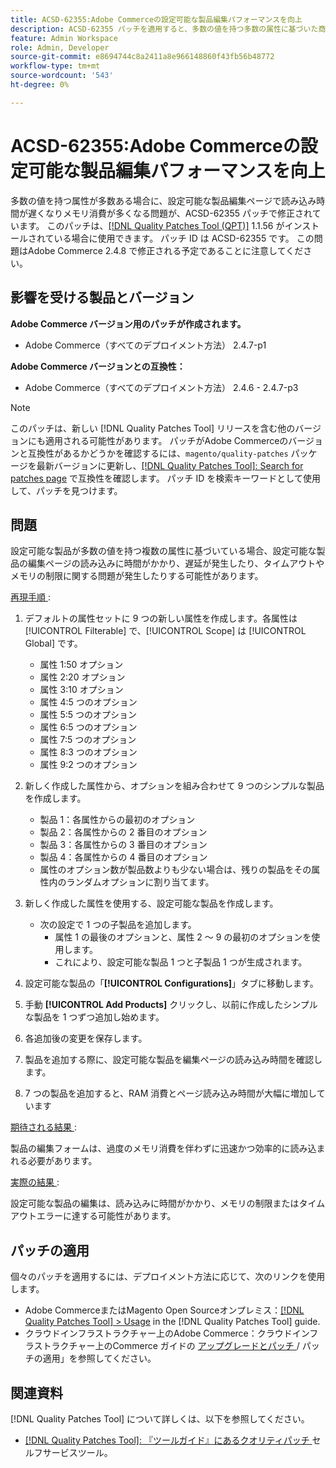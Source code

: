 ```yaml
---
title: ACSD-62355:Adobe Commerceの設定可能な製品編集パフォーマンスを向上
description: ACSD-62355 パッチを適用すると、多数の値を持つ多数の属性に基づいた商品が、設定可能な商品編集ページの読み込みに時間がかかる、Adobe Commerceの問題を修正できます。
feature: Admin Workspace
role: Admin, Developer
source-git-commit: e8694744c8a2411a8e966148860f43fb56b48772
workflow-type: tm+mt
source-wordcount: '543'
ht-degree: 0%

---
```


# ACSD-62355:Adobe Commerceの設定可能な製品編集パフォーマンスを向上

多数の値を持つ属性が多数ある場合に、設定可能な製品編集ページで読み込み時間が遅くなりメモリ消費が多くなる問題が、ACSD-62355 パッチで修正されています。 このパッチは、[[!DNL Quality Patches Tool (QPT)]](/help/tools/quality-patches-tool/quality-patches-tool-to-self-serve-quality-patches.md) 1.1.56 がインストールされている場合に使用できます。 パッチ ID は ACSD-62355 です。 この問題はAdobe Commerce 2.4.8 で修正される予定であることに注意してください。

## 影響を受ける製品とバージョン

**Adobe Commerce バージョン用のパッチが作成されます。**

* Adobe Commerce（すべてのデプロイメント方法） 2.4.7-p1

**Adobe Commerce バージョンとの互換性：**

* Adobe Commerce（すべてのデプロイメント方法） 2.4.6 - 2.4.7-p3

>[!NOTE]
>
>このパッチは、新しい [!DNL Quality Patches Tool] リリースを含む他のバージョンにも適用される可能性があります。 パッチがAdobe Commerceのバージョンと互換性があるかどうかを確認するには、`magento/quality-patches` パッケージを最新バージョンに更新し、[[!DNL Quality Patches Tool]: Search for patches page](https://experienceleague.adobe.com/tools/commerce-quality-patches/index.html) で互換性を確認します。 パッチ ID を検索キーワードとして使用して、パッチを見つけます。

## 問題

設定可能な製品が多数の値を持つ複数の属性に基づいている場合、設定可能な製品の編集ページの読み込みに時間がかかり、遅延が発生したり、タイムアウトやメモリの制限に関する問題が発生したりする可能性があります。

<u> 再現手順 </u>:

1. デフォルトの属性セットに 9 つの新しい属性を作成します。各属性は [!UICONTROL Filterable] で、[!UICONTROL Scope] は [!UICONTROL Global] です。
   * 属性 1:50 オプション
   * 属性 2:20 オプション
   * 属性 3:10 オプション
   * 属性 4:5 つのオプション
   * 属性 5:5 つのオプション
   * 属性 6:5 つのオプション
   * 属性 7:5 つのオプション
   * 属性 8:3 つのオプション
   * 属性 9:2 つのオプション

1. 新しく作成した属性から、オプションを組み合わせて 9 つのシンプルな製品を作成します。
   * 製品 1：各属性からの最初のオプション
   * 製品 2：各属性からの 2 番目のオプション
   * 製品 3：各属性からの 3 番目のオプション
   * 製品 4：各属性からの 4 番目のオプション
   * 属性のオプション数が製品数よりも少ない場合は、残りの製品をその属性内のランダムオプションに割り当てます。

1. 新しく作成した属性を使用する、設定可能な製品を作成します。
   * 次の設定で 1 つの子製品を追加します。
      * 属性 1 の最後のオプションと、属性 2 ～ 9 の最初のオプションを使用します。
      * これにより、設定可能な製品 1 つと子製品 1 つが生成されます。
1. 設定可能な製品の「**[!UICONTROL Configurations]**」タブに移動します。
1. 手動 **[!UICONTROL Add Products]** クリックし、以前に作成したシンプルな製品を 1 つずつ追加し始めます。
1. 各追加後の変更を保存します。
1. 製品を追加する際に、設定可能な製品を編集ページの読み込み時間を確認します。
1. 7 つの製品を追加すると、RAM 消費とページ読み込み時間が大幅に増加しています

<u> 期待される結果 </u>:

製品の編集フォームは、過度のメモリ消費を伴わずに迅速かつ効率的に読み込まれる必要があります。

<u> 実際の結果 </u>:

設定可能な製品の編集は、読み込みに時間がかかり、メモリの制限またはタイムアウトエラーに達する可能性があります。

## パッチの適用

個々のパッチを適用するには、デプロイメント方法に応じて、次のリンクを使用します。

* Adobe CommerceまたはMagento Open Sourceオンプレミス：[[!DNL Quality Patches Tool] > Usage](/help/tools/quality-patches-tool/usage.md) in the [!DNL Quality Patches Tool] guide.
* クラウドインフラストラクチャー上のAdobe Commerce：クラウドインフラストラクチャー上のCommerce ガイドの [ アップグレードとパッチ ](https://experienceleague.adobe.com/docs/commerce-cloud-service/user-guide/develop/upgrade/apply-patches.html)/ パッチの適用」を参照してください。

## 関連資料

[!DNL Quality Patches Tool] について詳しくは、以下を参照してください。

* [[!DNL Quality Patches Tool]: 『ツールガイド』にあるクオリティパッチ ](/help/tools/quality-patches-tool/quality-patches-tool-to-self-serve-quality-patches.md) セルフサービスツール。
